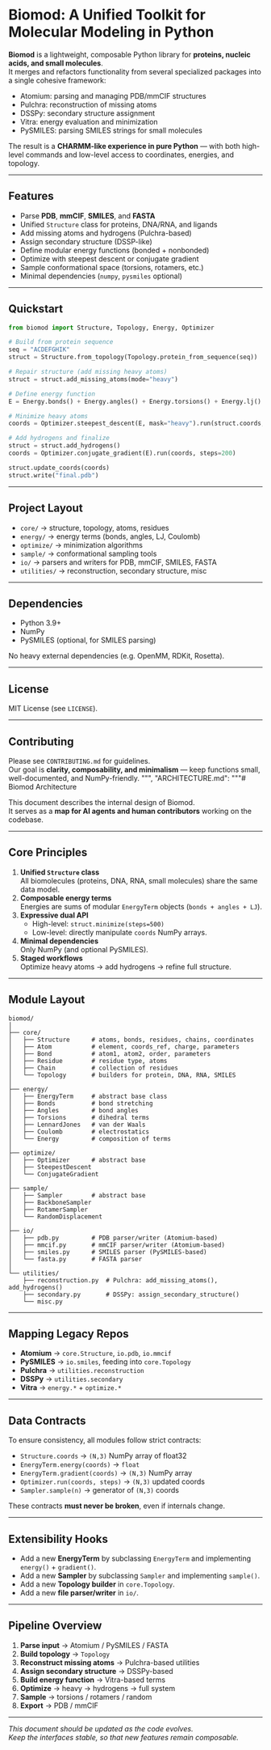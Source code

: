 # Biomod: A Unified Toolkit for Molecular Modeling in Python

**Biomod** is a lightweight, composable Python library for **proteins, nucleic acids, and small molecules**.  
It merges and refactors functionality from several specialized packages into a single cohesive framework:

- Atomium: parsing and managing PDB/mmCIF structures  
- Pulchra: reconstruction of missing atoms  
- DSSPy: secondary structure assignment  
- Vitra: energy evaluation and minimization  
- PySMILES: parsing SMILES strings for small molecules  

The result is a **CHARMM-like experience in pure Python** — with both high-level commands and low-level access to coordinates, energies, and topology.  

---

## Features

- Parse **PDB**, **mmCIF**, **SMILES**, and **FASTA**  
- Unified `Structure` class for proteins, DNA/RNA, and ligands  
- Add missing atoms and hydrogens (Pulchra-based)  
- Assign secondary structure (DSSP-like)  
- Define modular energy functions (bonded + nonbonded)  
- Optimize with steepest descent or conjugate gradient  
- Sample conformational space (torsions, rotamers, etc.)  
- Minimal dependencies (`numpy`, `pysmiles` optional)  

---

## Quickstart

```python
from biomod import Structure, Topology, Energy, Optimizer

# Build from protein sequence
seq = "ACDEFGHIK"
struct = Structure.from_topology(Topology.protein_from_sequence(seq))

# Repair structure (add missing heavy atoms)
struct = struct.add_missing_atoms(mode="heavy")

# Define energy function
E = Energy.bonds() + Energy.angles() + Energy.torsions() + Energy.lj() + Energy.coulomb()

# Minimize heavy atoms
coords = Optimizer.steepest_descent(E, mask="heavy").run(struct.coords, steps=500)

# Add hydrogens and finalize
struct = struct.add_hydrogens()
coords = Optimizer.conjugate_gradient(E).run(coords, steps=200)

struct.update_coords(coords)
struct.write("final.pdb")
```

---

## Project Layout

- `core/` → structure, topology, atoms, residues  
- `energy/` → energy terms (bonds, angles, LJ, Coulomb)  
- `optimize/` → minimization algorithms  
- `sample/` → conformational sampling tools  
- `io/` → parsers and writers for PDB, mmCIF, SMILES, FASTA  
- `utilities/` → reconstruction, secondary structure, misc  

---

## Dependencies

- Python 3.9+  
- NumPy  
- PySMILES (optional, for SMILES parsing)  

No heavy external dependencies (e.g. OpenMM, RDKit, Rosetta).  

---

## License

MIT License (see `LICENSE`).  

---

## Contributing

Please see `CONTRIBUTING.md` for guidelines.  
Our goal is **clarity, composability, and minimalism** — keep functions small, well-documented, and NumPy-friendly.
""",
    "ARCHITECTURE.md": """# Biomod Architecture

This document describes the internal design of Biomod.  
It serves as a **map for AI agents and human contributors** working on the codebase.

---

## Core Principles

1. **Unified `Structure` class**  
   All biomolecules (proteins, DNA, RNA, small molecules) share the same data model.  
2. **Composable energy terms**  
   Energies are sums of modular `EnergyTerm` objects (`bonds + angles + LJ`).  
3. **Expressive dual API**  
   - High-level: `struct.minimize(steps=500)`  
   - Low-level: directly manipulate `coords` NumPy arrays.  
4. **Minimal dependencies**  
   Only NumPy (and optional PySMILES).  
5. **Staged workflows**  
   Optimize heavy atoms → add hydrogens → refine full structure.  

---

## Module Layout

```
biomod/
│
├── core/
│   ├── Structure      # atoms, bonds, residues, chains, coordinates
│   ├── Atom           # element, coords_ref, charge, parameters
│   ├── Bond           # atom1, atom2, order, parameters
│   ├── Residue        # residue type, atoms
│   ├── Chain          # collection of residues
│   └── Topology       # builders for protein, DNA, RNA, SMILES
│
├── energy/
│   ├── EnergyTerm     # abstract base class
│   ├── Bonds          # bond stretching
│   ├── Angles         # bond angles
│   ├── Torsions       # dihedral terms
│   ├── LennardJones   # van der Waals
│   ├── Coulomb        # electrostatics
│   └── Energy         # composition of terms
│
├── optimize/
│   ├── Optimizer      # abstract base
│   ├── SteepestDescent
│   └── ConjugateGradient
│
├── sample/
│   ├── Sampler        # abstract base
│   ├── BackboneSampler
│   ├── RotamerSampler
│   └── RandomDisplacement
│
├── io/
│   ├── pdb.py         # PDB parser/writer (Atomium-based)
│   ├── mmcif.py       # mmCIF parser/writer (Atomium-based)
│   ├── smiles.py      # SMILES parser (PySMILES-based)
│   └── fasta.py       # FASTA parser
│
└── utilities/
    ├── reconstruction.py  # Pulchra: add_missing_atoms(), add_hydrogens()
    ├── secondary.py       # DSSPy: assign_secondary_structure()
    └── misc.py
```

---

## Mapping Legacy Repos

- **Atomium** → `core.Structure`, `io.pdb`, `io.mmcif`  
- **PySMILES** → `io.smiles`, feeding into `core.Topology`  
- **Pulchra** → `utilities.reconstruction`  
- **DSSPy** → `utilities.secondary`  
- **Vitra** → `energy.*` + `optimize.*`  

---

## Data Contracts

To ensure consistency, all modules follow strict contracts:

- `Structure.coords` → `(N,3)` NumPy array of float32  
- `EnergyTerm.energy(coords)` → `float`  
- `EnergyTerm.gradient(coords)` → `(N,3)` NumPy array  
- `Optimizer.run(coords, steps)` → `(N,3)` updated coords  
- `Sampler.sample(n)` → generator of `(N,3)` coords  

These contracts **must never be broken**, even if internals change.

---

## Extensibility Hooks

- Add a new **EnergyTerm** by subclassing `EnergyTerm` and implementing `energy()` + `gradient()`.  
- Add a new **Sampler** by subclassing `Sampler` and implementing `sample()`.  
- Add a new **Topology builder** in `core.Topology`.  
- Add a new **file parser/writer** in `io/`.  

---

## Pipeline Overview

1. **Parse input** → Atomium / PySMILES / FASTA  
2. **Build topology** → `Topology`  
3. **Reconstruct missing atoms** → Pulchra-based utilities  
4. **Assign secondary structure** → DSSPy-based  
5. **Build energy function** → Vitra-based terms  
6. **Optimize** → heavy → hydrogens → full system  
7. **Sample** → torsions / rotamers / random  
8. **Export** → PDB / mmCIF  

---

*This document should be updated as the code evolves.  
Keep the interfaces stable, so that new features remain composable.*
